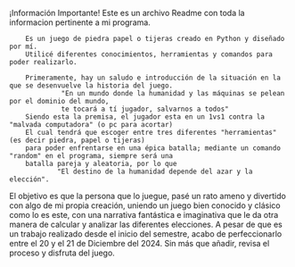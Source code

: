 ¡Información Importante!
Este es un archivo Readme con toda la informacion pertinente a mi programa.

        Es un juego de piedra papel o tijeras creado en Python y diseñado por mí.
        Utilicé diferentes conocimientos, herramientas y comandos para poder realizarlo.

        Primeramente, hay un saludo e introducción de la situación en la que se desenvuelve la historia del juego.
                 "En un mundo donde la humanidad y las máquinas se pelean por el dominio del mundo,
                 te tocará a tí jugador, salvarnos a todos"
        Siendo esta la premisa, el jugador esta en un 1vs1 contra la "malvada computadora" (o pc para acortar)
        El cual tendrá que escoger entre tres diferentes "herramientas" (es decir piedra, papel o tijeras)
        para poder enfrentarse en una épica batalla; mediante un comando "random" en el programa, siempre será una
        batalla pareja y aleatoria, por lo que
                "El destino de la humanidad depende del azar y la elección".
El objetivo es que la persona que lo juegue, pasé un rato ameno y divertido con algo de mi propia creación, uniendo un juego bien conocido y clásico como lo es este, con una narrativa fantástica e imaginativa que le da otra manera de calcular y analizar las diferentes elecciones.
A pesar de que es un trabajo realizado desde el inicio del semestre, acabo de perfeccionarlo entre el 20 y el 21 de Diciembre del 2024.
Sin más que añadir, revisa el proceso y disfruta del juego.
